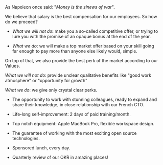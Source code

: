 As Napoleon once said: "*Money is the sinews of war"*. 

We believe that salary is the best compensation for our employees. So how do we proceed?

- *What we will not do*: make you a so-called competitive offer, or trying to lure you with the promise of an opaque bonus at the end of the year.

- *What we do*: we will make a top market offer based on your skill going far enough to pay more than anyone else likely would, simple.

On top of that, we also provide the best perk of the market according to our Values.

*What we will not do*: provide unclear qualitative benefits like "good work atmosphere" or "opportunity for growth"

*What we do*: we give only crystal clear perks.

- The opportunity to work with stunning colleagues, ready to expand and share their knowledge, in close relationship with our French CTO.

- Life-long self-improvement: 2 days of paid training/month.

- Top notch equipment: Apple MacBook Pro, flexible workspace design. 

- The guarantee of working with the most exciting open source technologies.

- Sponsored lunch, every day.

- Quarterly review of our OKR in amazing places!
